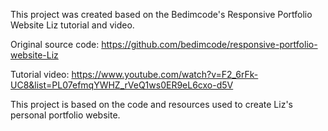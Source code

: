 This project was created based on the Bedimcode's Responsive Portfolio Website Liz tutorial and video.

Original source code: https://github.com/bedimcode/responsive-portfolio-website-Liz

Tutorial video: https://www.youtube.com/watch?v=F2_6rFk-UC8&list=PL07efmqYWHZ_rVeQ1ws0ER9eL6cxo-d5V

This project is based on the code and resources used to create Liz's personal portfolio website.